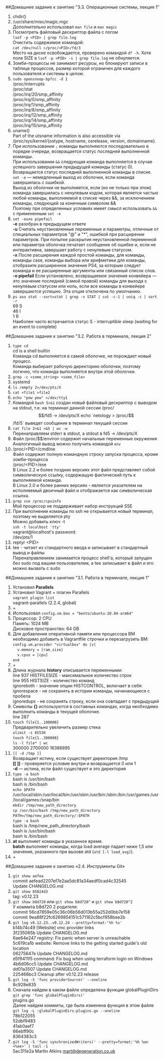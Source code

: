 ##Домашнее задание к занятию "3.3. Операционные системы, лекция 1"

1. chdir()
2. /usr/share/misc/magic.mgc  
Дополнительно использовал `man file` и `man magic`  
3. Посмотреть файловый дескриптор файла с логом  
`lsof -p <PID> | grep file.log`  
Очистить содержимое командой:  
`cat /dev/null >/proc/<PID>/fd/3`  
Место на диске освобождается, проверено командой `df -h`. Хотя поле SIZE в `lsof -p <PID> -s | grep file.log` не обнуляется.  
4. Зомби-процессы не занимают ресурсы, но блокируют записи в таблице процессов, размер которой ограничен для каждого пользователя и системы в целом.
5. `sudo opensnoop-bpfcc -d 1`  
/proc/interrupts  
/proc/stat  
/proc/irq/20/smp_affinity  
/proc/irq/0/smp_affinity  
/proc/irq/1/smp_affinity  
/proc/irq/8/smp_affinity  
/proc/irq/12/smp_affinity  
/proc/irq/14/smp_affinity  
/proc/irq/15/smp_affinity   
6. uname()  
Part of the utsname information is also accessible via /proc/sys/kernel/{ostype, hostname, osrelease, version, domainname}.
7. При использовании `;` команды выполняются последовательно в порядке очереди, возвращается статус последней выполненной команды.  
При использовании `&&` следующая команда выполняется в случае успешного завершения предыдущей команды (статус 0). Возвращается статус последней выполненной команды в списке.  
`set -e` — немедленный выход из оболочки, если команда завершилась с ошибкой.  
Выход из оболочки не выполняется, если (но не только при этом) команда завершилась с ненулевым кодом, которая является частью любой команды, выполняемой в списке через &&, за исключением команды, следующей за конечным символом &&  
Поэтому при определенных условиях имеет смысл использовать `&&` с примененным `set -e`  
8. `set -euxo pipefail`  
**-e** разобран в предыдущем ответе  
**-u** Считать неустановленные переменные и параметры, отличные от специальных параметров "@" и "*", ошибкой при расширении параметров. При попытке раскрытия неустановленной переменной или параметра оболочка печатает сообщение об ошибке и, если не интерактивна, завершает работу с ненулевым статусом.  
**-x** После расширения каждой простой команды, для команды, команды case, команды выбора или арифметики для команды, отобразите расширенное значение PS4, за которым следует команда и ее расширенные аргументы или связанный список слов.  
**-o pipefail** Если установлено, возвращаемое значение конвейера — это значение последней (самой правой) команды для выхода с ненулевым статусом или ноль, если все команды в конвейере завершаются успешно. Эта опция отключена по умолчанию.
9. `ps axo stat --sort=stat | grep -v STAT | cut -c-1 | uniq -c | sort -r`  
     69 S  
     46 I  
      1 R  
Наиболее часто встречается статус S - interruptible sleep (waiting for an event to complete)

##Домашнее задание к занятию "3.2. Работа в терминале, лекция 2"
1. `type cd`  
cd is a shell builtin  
Команда cd выполняется в самой оболочке, не порождает новый процесс.  
Команда выбирает рабочую директорию оболочки, поэтому логично, что команда выполняется внутри этой оболочки.
2. `grep -c <some_string> <some_file>`
3. systemd
4. `ls /empty 2>/dev/pts/X`
5. `cat <file1 >file2`
6. `echo "pew pew" >/dev/tty1`
7. Командой `bash 5>&1` создан новый файловый дескриптор с выводом на stdout, т.е. на терминал данной сессии /proc/$$/fd5 -> /dev/pts/X  
echo `netology > /proc/$$/fd/5` выведет сообщение в терминал текущей сессии
8. `cat file 2>&1 >&5 | wc -w`  
Перенаправляем stderr в stdout, а stdout в fd5 -> /dev/pts/X
9. Файл /proc/$$/environ содержит начальные переменные окружения  
Аналогичный вывод можно получить командой `env`
10. /proc/\<PID\>/cmdline  
Файл содержит полную командную строку запуска процесса, кроме зомби-процесса  
/proc/\<PID\>/exe  
В Linux 2.2 и более поздних версиях этот файл представляет собой символическую ссылку, содержащую фактический путь к выполняемой команде.  
В Linux 2.0 и более ранних версиях - является указателем на исполняемый двоичный файл и отображается как символическая ссылка.
11. `grep sse /proc/cpuinfo`  
Мой процессор не поддерживает набор инструкций SSE
12. При выполнении команды по ssh не открывается новый терминал, поэтому не выделяется pty  
Можно добавить ключ -t  
`ssh -t localhost 'tty'`  
vagrant@localhost's password:  
/dev/pts/1
13. reptyr \<PID\>
14. tee - читает из стандартного ввода и записывает в стандартный вывод и файлы  
Перенаправлением занимается процесс shell'а, который запущен без sudo под вашим пользователем, а tee записывает в файл и его можно вызвать с sudo


##Домашнее задание к занятию "3.1. Работа в терминале, лекция 1"

1. Установил **Parallels**
2. Установил Vagrant + плагин Parallels  
`vagrant plugin list`  
vagrant-parallels (2.2.4, global)
3. \+
4. Использовал `config.vm.box = "bento/ubuntu-20.04-arm64"`
5. Процессор: 2 CPU  
Память: 1024 MB  
Дисковое пространство: 64 GB
6. Для добавления оперативной памяти или процессора ВМ необходимо добавить в Vagrantfile строчки и перезагрузить ВМ:  
`config.vm.provider "virtualbox" do |v|`  
`  v.memory = [ram_size]`  
`  v.cpus = [cpu]`  
`end`
7. \+
8. Длина журнала **history** описывается переменными:  
line 937 HISTFILESIZE - максимальное количество строк  
line 955 HISTSIZE - количество команд  
ignoreboth - значение опции HISTCONTROL, включает в себя:  
ignorespace - не сохранять в истории команды, начинающиеся с пробела  
ignoredups - не сохранять строку, если она совпадает с предыдущей  
9. Символы **{}** используются в составных командах, когда необходимо выполнить команды в текущей оболочке.  
line 287
10. `touch file{1..100000}`  
Предварительно увеличить размер стека  
`ulimit -s 65536`  
`touch file{1..300000}`  
`ls -l file* | wc`  
 300000 2700000 16388895
11. `[[ -d /tmp ]]`  
Возвращает истину, если существует директория /tmp  
**[[ ]]** - проверяется условие внутри и возвращается 0 или 1  
**-d** — истина, если файл существует и это директория
12. `type -a bash`  
bash is /usr/bin/bash  
bash is /bin/bash  
`echo $PATH`  
/usr/local/sbin:/usr/local/bin:/usr/sbin:/usr/bin:/sbin:/bin:/usr/games:/usr/local/games:/snap/bin  
`mkdir /tmp/new_path_directory`  
`cp /usr/bin/bash /tmp/new_path_directory`  
`PATH=/tmp/new_path_directory/:$PATH`  
`type -a bash`  
bash is /tmp/new_path_directory/bash  
bash is /usr/bin/bash  
bash is /bin/bash
13. **at** выполняет команды в указанное время.  
**batch** выполняет команды, когда load average падает ниже 1,5 или значения, указанного при вызове atd (`atd [-l load_avg]`).
14. \+




##Домашнее задание к занятию «2.4. Инструменты Git»
1. `git show aefea`\
commit aefead2207ef7e2aa5dc81a34aedf0cad4c32545\
Update CHANGELOG.md
2. `git show 85024d3`\
tag: v0.12.23
3. `git show b8d720` или `git show b8d720^` и `git show b8d720^2`\
У коммита b8d720 2 родителя:\
commit 56cd7859e05c36c06b56d013b55a252d0bb7e158\
commit 9ea88f22fc6269854151c571162c5bcf958bee2b
4. `git log v0.12.23..v0.12.24 --pretty=format:'%h %s'`\
b14b74c49 [Website] vmc provider links\
3f235065b Update CHANGELOG.md\
6ae64e247 registry: Fix panic when server is unreachable\
5c619ca1b website: Remove links to the getting started guide's old location\
06275647e Update CHANGELOG.md\
d5f9411f5 command: Fix bug when using terraform login on Windows\
4b6d06cc5 Update CHANGELOG.md\
dd01a3507 Update CHANGELOG.md\
225466bc3 Cleanup after v0.12.23 release
5. `git log -S 'func providerSource(' --oneline`\
8c928e835
6. Сначала найдем в каком файле определена функция globalPluginDirs\
`git grep 'func globalPluginDirs('`\
plugins.go\
Далее найдем коммиты, где была изменена функция в этом файле\
`git log -L :globalPluginDirs:plugins.go --oneline`\
78b122055\
52dbf9483\
41ab0aef7\
66ebff90c\
8364383c3
7. `git log -S 'func synchronizedWriters(' --pretty=format:'%h %an <%ae>' | tail -1`\
5ac311e2a Martin Atkins <mart@degeneration.co.uk>
